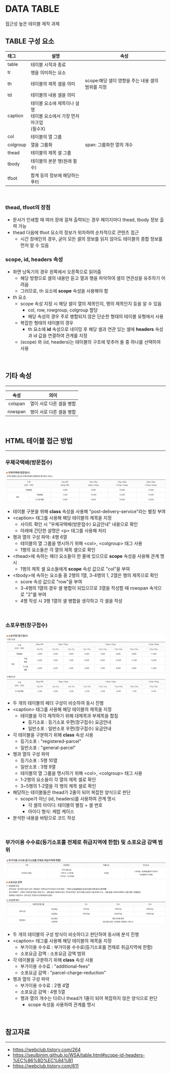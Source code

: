 # DATA TABLE

접근성 높은 테이블 제작 과제

## **TABLE 구성 요소**
태그  | 설명 | 속성
:--|---|---|
table | 테이블 시작과 종료 | 
tr    | 행을 의미하는 요소 |
th    | 테이블의 제목 셀을 의미 | scope:해당 셀이 영향을 주는 내용 셀의 범위를 지정
td    | 테이블의 내용 셀을 의미
caption | 테이블 요소에 제목이나 설명<br/> 테이블 요소에서 가장 먼저 마크업<br/>(필수X)
col   | 테이블의 열 그룹 |
colgroup | 열을 그룹화 | span: 그룹화한 열의 개수
thead | 테이블의 제목 셀 그룹
tbody | 테이블의 본문 행(원래 필수)
tfoot | 합계 등의 정보에 해당하는 푸터

<br />

### thead, tfoot의 장점
- 문서가 인쇄할 때 여러 장에 걸쳐 출력되는 경우 페이지마다 thead, tbody 정보 출력 가능
- thead 다음에 tfoot 요소의 정보가 위차하여 순차적으로 콘텐츠 접근
  - 시간 장애인의 경우, 굳이 모든 셀의 정보를 읽지 않아도 테이블의 종합 정보를 먼저 알 수 있음

### scope, id, headers 속성
- 화면 낭독기의 경우 왼쪽에서 오른쪽으로 읽어줌
  - 해당 방향으로 셀의 내용만 듣고 열과 행을 파악하여 셀의 연관성을 유추하기 어려움
  - 그러므로, th 요소에 **scope** 속성을 사용해야 함
- th 요소
  - scope 속성 지정 시 해당 셀이 열의 제목인지, 행의 제목인지 등을 알 수 있음
    - col, row, rowgroup, colgroup 할당 
    - 해당 속성의 경우 주로 병합되지 않은 단순한 형태의 테이블 유형에서 사용
  - 복잡한 형태의 테이블의 경우
    - th 요소에 **id** 속성으로 네이밍 후 해당 셀과 연관 있는 셀에 **headers** 속성과 id 값을 연결하여 관계를 지정
  - (scope) 와 (id, headers)는 테이블의 구조에 맞추어 둘 중 하나를 선택하여 사용

<br />

## 기타 속성
---
속성 | 의미 |
:---:|:---:|
colspan | 열이 서로 다른 셀을 병합
rowspan | 행이 서로 다른 셀을 병합

<br />

## **HTML 테이블 접근 방법**

---

### **우체국택배(방문접수)**

![screensh](./img/post-delivery-service.png)
- 테이블 구분을 위해 **class** 속성을 사용해 "post-delivery-service"라는 별칭 부여
- &lt;caption&gt; 태그를 사용해 해당 테이블의 제목을 지정
  - 사이트 확인 시 "우체국택배(방문접수) 요금안내" 내용으로 확인
  - 아래에 간단한 설명은 &lt;p&gt; 태그를 사용해 처리
- 행과 열의 구성 파악: 4행 6열
  - 테이블의 열 그룹을 명시하기 위해 &lt;col&gt;, &lt;colgroup&gt; 태그 사용
  - 1행의 요소들은 각 열의 제목 셀으로 확인
- &lt;thead&gt;에 속하는 헤더 요소들이 한 줄에 있으므로 **scope** 속성을 사용해 관계 명시
  - 1행의 제목 셀 요소들에게 **scope** 속성 값으로 "col"을 부여
- &lt;tbody&gt;에 속하는 요소들 중 2행의 1열, 3-4행의 1, 2열은 행의 제목으로 확인
  - score 속성 값으로 "row"을 부여
  - 3-4행의 1열의 경우 셀 병합이 되있으므로 3열을 작성할 때 rowspan 속석으로 "2"를 부여
  - 4행 작성 시 3행 1열의 셀 병합을 생각하고 각 셀을 작성

<br />

### **소포우편(창구접수)**
![screensh](./img/registered-parcel.png)
- 두 개의 테이블의 헤더 구성이 비슷하여 동시 진행
- &lt;caption&gt; 태그를 사용해 해당 테이블의 제목을 지정
  - 테이블을 각각 제작하기 위해 대제목과 부제목을 합침
    - 등기소포 : 등기소포 우편(창구접수) 요금안내
    - 일반소포 : 일반소포 우편(창구접수) 요금안내
- 각 테이블을 구분하기 위해 **class** 속성 사용
  - 등기소포 : "registered-parcel"
  - 일반소포 : "general-parcel"
- 행과 열의 구성 파악
  - 등기소포 : 5행 10열
  - 일반소포 : 3행 9열
  - 테이블의 열 그룹을 명시하기 위해 &lt;col&gt;, &lt;colgroup&gt; 태그 사용
  - 1-2행의 요소들이 각 열의 제목 셀로 확인
  - 3~5행의 1-2열을 각 행의 제목 셀로 확인
- 해당하는 테이블들은 thead가 2줄이 되어 복잡한 양식으로 판단
  - scope가 아닌 (id, headers)를 사용하여 관계 명시
    - 각 셀의 아이디: 테이블의 별칭 + 셀 번호
    - 아이디 형식: 케밥 케이스
- 분석한 내용을 바탕으로 코드 작성

<br />

### **부가이용 수수료(등기소포를 전제로 취급지역에 한함) 및 소포요금 감액 범위**
![screensh](./img/additional-fees.png)
![screensh](./img/parcel-charge-reduction.png)
- 두 개의 테이블의 구성 방식이 비슷하다고 판단하여 동시에 분석 진행
- &lt;caption&gt; 태그를 사용해 해당 테이블의 제목을 지정
  - 부가이용 수수료 : 부가이용 수수료(등기소포를 전제로 취급지역에 한함)
  - 소포요금 감액 : 소포요금 감액 범위
- 각 테이블을 구분하기 위해 **class** 속성 사용
  - 부가이용 수수료 : "additional-fees"
  - 소포요금 감액 : "parcel-charge-reduction"
- 행과 열의 구성 파악
  - 부가이용 수수료 : 2행 4열
  - 소포요금 감액 : 4행 5열
  - 행과 열의 개수는 다르나 thead가 1줄이 되어 복잡하지 않은 양식으로 판단
    - scope 속성을 사용하여 관계를 명시
<br />

## 참고자료
---
- https://webclub.tistory.com/264
- https://seulbinim.github.io/WSA/table.html#scope-id-headers-%EC%86%8D%EC%84%B1
- https://webclub.tistory.com/611